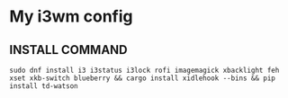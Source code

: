 # My i3wm config
## INSTALL COMMAND 
```sudo dnf install i3 i3status i3lock rofi imagemagick xbacklight feh xset xkb-switch blueberry && cargo install xidlehook --bins && pip install td-watson```
